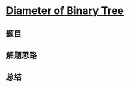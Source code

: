 # [Diameter of Binary Tree](https://leetcode.com/problems/diameter-of-binary-tree/)

## 题目


## 解题思路


## 总结


